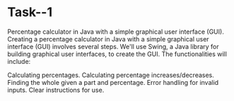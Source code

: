 # Task--1
 Percentage calculator in Java with a simple graphical user interface (GUI).
Creating a percentage calculator in Java with a simple graphical user interface (GUI) involves several steps. We'll use Swing, a Java library for building graphical user interfaces, to create the GUI. The functionalities will include:

Calculating percentages.
Calculating percentage increases/decreases.
Finding the whole given a part and percentage.
Error handling for invalid inputs.
Clear instructions for use.
